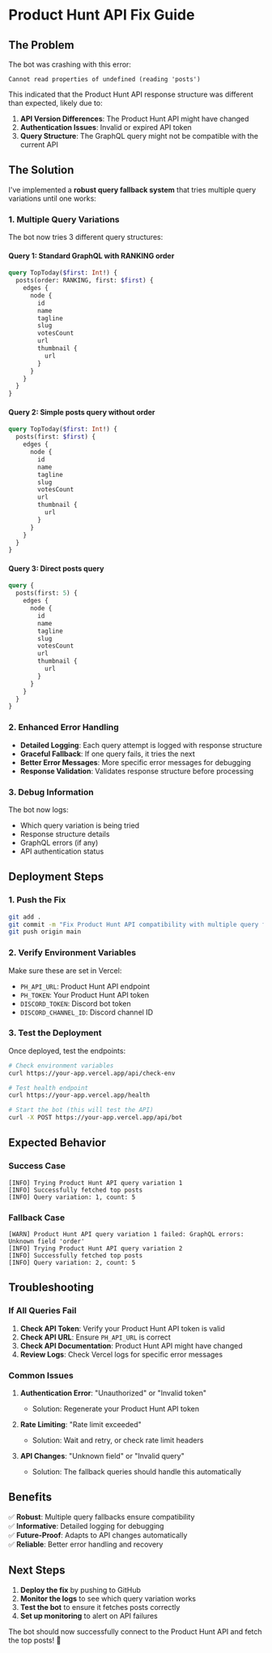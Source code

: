 # Product Hunt API Fix Guide

## The Problem

The bot was crashing with this error:
```
Cannot read properties of undefined (reading 'posts')
```

This indicated that the Product Hunt API response structure was different than expected, likely due to:
1. **API Version Differences**: The Product Hunt API might have changed
2. **Authentication Issues**: Invalid or expired API token
3. **Query Structure**: The GraphQL query might not be compatible with the current API

## The Solution

I've implemented a **robust query fallback system** that tries multiple query variations until one works:

### 1. Multiple Query Variations

The bot now tries 3 different query structures:

#### **Query 1: Standard GraphQL with RANKING order**
```graphql
query TopToday($first: Int!) {
  posts(order: RANKING, first: $first) {
    edges {
      node {
        id
        name
        tagline
        slug
        votesCount
        url
        thumbnail {
          url
        }
      }
    }
  }
}
```

#### **Query 2: Simple posts query without order**
```graphql
query TopToday($first: Int!) {
  posts(first: $first) {
    edges {
      node {
        id
        name
        tagline
        slug
        votesCount
        url
        thumbnail {
          url
        }
      }
    }
  }
}
```

#### **Query 3: Direct posts query**
```graphql
query {
  posts(first: 5) {
    edges {
      node {
        id
        name
        tagline
        slug
        votesCount
        url
        thumbnail {
          url
        }
      }
    }
  }
}
```

### 2. Enhanced Error Handling

- **Detailed Logging**: Each query attempt is logged with response structure
- **Graceful Fallback**: If one query fails, it tries the next
- **Better Error Messages**: More specific error messages for debugging
- **Response Validation**: Validates response structure before processing

### 3. Debug Information

The bot now logs:
- Which query variation is being tried
- Response structure details
- GraphQL errors (if any)
- API authentication status

## Deployment Steps

### 1. Push the Fix
```bash
git add .
git commit -m "Fix Product Hunt API compatibility with multiple query fallbacks"
git push origin main
```

### 2. Verify Environment Variables

Make sure these are set in Vercel:
- `PH_API_URL`: Product Hunt API endpoint
- `PH_TOKEN`: Your Product Hunt API token
- `DISCORD_TOKEN`: Discord bot token
- `DISCORD_CHANNEL_ID`: Discord channel ID

### 3. Test the Deployment

Once deployed, test the endpoints:
```bash
# Check environment variables
curl https://your-app.vercel.app/api/check-env

# Test health endpoint
curl https://your-app.vercel.app/health

# Start the bot (this will test the API)
curl -X POST https://your-app.vercel.app/api/bot
```

## Expected Behavior

### Success Case
```
[INFO] Trying Product Hunt API query variation 1
[INFO] Successfully fetched top posts
[INFO] Query variation: 1, count: 5
```

### Fallback Case
```
[WARN] Product Hunt API query variation 1 failed: GraphQL errors: Unknown field 'order'
[INFO] Trying Product Hunt API query variation 2
[INFO] Successfully fetched top posts
[INFO] Query variation: 2, count: 5
```

## Troubleshooting

### If All Queries Fail

1. **Check API Token**: Verify your Product Hunt API token is valid
2. **Check API URL**: Ensure `PH_API_URL` is correct
3. **Check API Documentation**: Product Hunt API might have changed
4. **Review Logs**: Check Vercel logs for specific error messages

### Common Issues

1. **Authentication Error**: "Unauthorized" or "Invalid token"
   - Solution: Regenerate your Product Hunt API token

2. **Rate Limiting**: "Rate limit exceeded"
   - Solution: Wait and retry, or check rate limit headers

3. **API Changes**: "Unknown field" or "Invalid query"
   - Solution: The fallback queries should handle this automatically

## Benefits

✅ **Robust**: Multiple query fallbacks ensure compatibility  
✅ **Informative**: Detailed logging for debugging  
✅ **Future-Proof**: Adapts to API changes automatically  
✅ **Reliable**: Better error handling and recovery  

## Next Steps

1. **Deploy the fix** by pushing to GitHub
2. **Monitor the logs** to see which query variation works
3. **Test the bot** to ensure it fetches posts correctly
4. **Set up monitoring** to alert on API failures

The bot should now successfully connect to the Product Hunt API and fetch the top posts! 🚀

